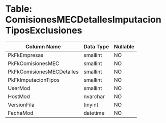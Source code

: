 # Table: ComisionesMECDetallesImputacionTiposExclusiones

| Column Name | Data Type | Nullable |
|-------------|-----------|----------|
| PkFkEmpresas | smallint | NO |
| PkFkComisionesMEC | smallint | NO |
| PkFkComisionesMECDetalles | smallint | NO |
| PkFkImputacionTipos | smallint | NO |
| UserMod | smallint | NO |
| HostMod | nvarchar | NO |
| VersionFila | tinyint | NO |
| FechaMod | datetime | NO |
